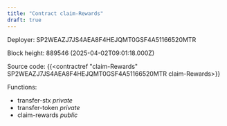 ```yaml
---
title: "Contract claim-Rewards"
draft: true
---
```

Deployer: SP2WEAZJ7JS4AEA8F4HEJQMT0GSF4A51166520MTR


 



Block height: 889546 (2025-04-02T09:01:18.000Z)

Source code: {{<contractref "claim-Rewards" SP2WEAZJ7JS4AEA8F4HEJQMT0GSF4A51166520MTR claim-Rewards>}}

Functions:

* transfer-stx _private_
* transfer-token _private_
* claim-rewards _public_
